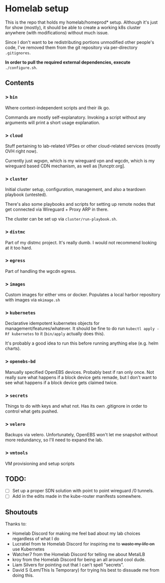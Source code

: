 # Homelab setup

This is the repo that holds my homelab/homeprod* setup. 
Although it's just for show (mostly), it should be able to create a working k8s cluster anywhere (with modifications) without much issue.

Since I don't want to be redistributing portions unmodified other people's code, I've removed them from the git repository via per-directory `.gitignores`.

**In order to pull the required external dependencies, execute** `./configure.sh`.

## Contents

### > `bin`

Where context-independent scripts and their ilk go. 

Commands are mostly self-explanatory. 
Invoking a script without any arguments will print a short usage explanation.

### > `cloud`

Stuff pertaining to lab-related VPSes or other cloud-related services (mostly OVH right now).

Currently just wgvpn, which is my wireguard vpn and wgcdn, which is my wireguard based CDN mechanism, as well as [funcptr.org].

### > `cluster`

Initial cluster setup, configuration, management, and also a teardown playbook (untested).

There's also some playbooks and scripts for setting up remote nodes that get connected via Wireguard + Proxy ARP in there.

The cluster can be set up via `cluster/run-playbook.sh`.

### > `distmc`

Part of my distmc project. It's really dumb. I would not recommend looking at it too hard.

### > `egress`

Part of handling the wgcdn egress.

### > `images`

Custom images for either vms or docker.
Populates a local harbor repository with images via `mkimage.sh`

### > `kubernetes`

Declarative idempotent kubernetes objects for management/features/whatever.
It should be fine to do run `kubectl apply -Rf kubernetes` to it (`bin/apply` actually does this).

It's probably a good idea to run this before running anything else (e.g. helm charts).

### > `openebs-bd`

Manually specified OpenEBS devices. Probably best if ran only once.
Not really sure what happens if a block device gets remade, but I don't want to see what happens if a block device gets claimed twice.

### > `secrets`

Things to do with keys and what not. Has its own .gitignore in order to control what gets pushed.

### > `velero`

Backups via velero. Unfortunately, OpenEBS won't let me snapshot without more redundancy, so I'll need to expand the lab.

### > `vmtools`

VM provisioning and setup scripts

## TODO:

- [ ] Set up a proper SDN solution with point to point wireguard /0 tunnels.
- [ ] Add in the edits made in the kube-router manifests somewhere.

## Shoutouts

Thanks to:
- Homelab Discord for making me feel bad about my lab choices regardless of what I do
- Lucratiel from te Homelab Discord for inspiring me to ~~waste my life on~~ use Kubernetes 
- Watcher7 from the Homelab Discord for telling me about MetalLB
- kroy from the Homelab Discord for being an all around cool dude.
- Liam Silvers for pointing out that I can't spell "secrets".
- David S (Lem/This Is Temporary) for trying his best to dissuade me from doing this.